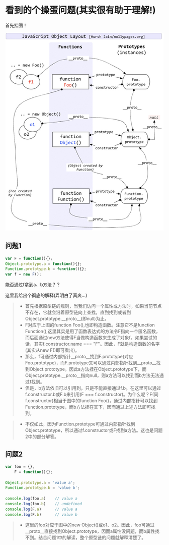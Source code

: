 # 看到的个操蛋问题(其实很有助于理解!)

首先挂图！

![prototype](img/prototype.jpeg)

## 问题1

```javascript
var F = function(){};
Object.prototype.a = function(){};
Function.prototype.b = function(){};
var f = new F();
```

能否通过f拿到a、b方法？？

这里我给出个彻底的解释(弄明白了真爽...)

> * 首先根据原型链的规则，当我们访问一个属性或方法时，如果当前节点不存在，它就会沿着原型链向上查找，直到找到或者到Object.prototype.\_\_proto\_\_(即null)为止。
> * F对应于上图的function Foo(),也即构造函数。注意它不是function Function(),这里其实是用了函数表达式的方法令F指向一个匿名函数，而后面通过new方法使得F当做构造函数来生成了对象f。如果尝试的话，其实f.constructor.name === "F"。因此，F就是构造函数的名字(其实从new F()即可看出)。
> * 那么，f可通过内部指针\_\_proto\_\_找到F.prototype(对应Foo.prototype)，而F.prototype又可以通过内部指针找到\_\_proto\_\_找到Object.prototype。因此a方法挂在Object.prototype下，而Object.prototype.\_\_proto\_\_指向null，则a方法可以找到而b方法无法通过f找到。
> * 但是，b方法依旧可以引用到，只是不能直接通过f.b。在这里可以通过f.constructor.b或F.b来引用(F === f.constructor)。为什么呢？F(同f.constructor)相当于图中的function Foo()，通过内部指针可以找到Function.prototype，而b方法挂在其下，因而通过上述方法即可找到。

> * 不仅如此，因为Function.prototype可通过内部指针找到Object.prototype，所以通过f.constructor或F找到a方法。这也是问题2中的部分解答。

## 问题2

```javascript
var foo = {},
    F = function(){};

Object.prototype.a = 'value a';
Function.prototype.b = 'value b';

console.log(foo.a)    // value a
console.log(foo.b)    // undefined
console.log(F.a)      // value a
console.log(F.b)      // value b
```
> * 这里的foo对应于图中的new Object()或o1、o2。因此，foo可通过\_\_proto\_\_直接找到Object.prototype，因而a属性没问题，而b属性找不到。结合问题1中的解读，整个原型链的问题就解释清楚了。
